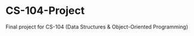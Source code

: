 CS-104-Project
==============

Final project for CS-104 (Data Structures &amp; Object-Oriented Programming)
